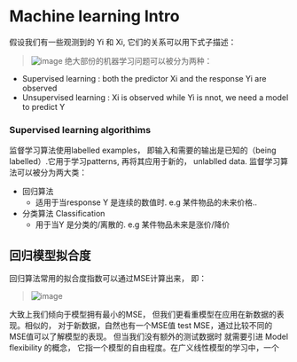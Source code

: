 # Machine learning Intro
假设我们有一些观测到的 Yi 和 Xi, 它们的关系可以用下式子描述：
> ![image](https://user-images.githubusercontent.com/89850899/161816161-e993d4ab-1803-4821-8987-3763ff9191fb.png)
绝大部份的机器学习问题可以被分为两种：
- Supervised learning : both the predictor Xi and the response Yi are observed 
- Unsupervised learning : Xi is observed while Yi is nnot, we need a model to predict Y

### Supervised learning algorithims 
监督学习算法使用labelled examples， 即输入和需要的输出是已知的（being labelled）.它用于学习patterns, 再将其应用于新的， unlablled data. 监督学习算法可以被分为两大类：
- 回归算法
  - 适用于当response Y 是连续的数值时. e.g 某件物品的未来价格..
- 分类算法 Classification
  - 用于当Y 是分类的/离散的. e.g 某件物品未来是涨价/降价
 
## 回归模型拟合度
回归算法常用的拟合度指数可以通过MSE计算出来， 即：
>![image](https://user-images.githubusercontent.com/89850899/161818096-99cdfde1-ccc4-453e-a606-cfe18b4ff1d5.png)

大致上我们倾向于模型拥有最小的MSE， 但我们更看重模型在应用在新数据的表现。相似的， 对于新数据，自然也有一个MSE值 test MSE，通过比较不同的MSE值可以了解模型的表现。 但当我们没有额外的测试数据时
就需要引进 Model flexibility 的概念， 它指一个模型的自由程度。在广义线性模型的学习中，一个
